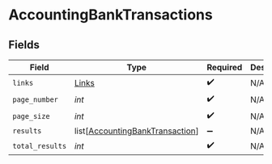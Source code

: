 # AccountingBankTransactions


## Fields

| Field                                                                               | Type                                                                                | Required                                                                            | Description                                                                         |
| ----------------------------------------------------------------------------------- | ----------------------------------------------------------------------------------- | ----------------------------------------------------------------------------------- | ----------------------------------------------------------------------------------- |
| `links`                                                                             | [Links](../../models/shared/links.md)                                               | :heavy_check_mark:                                                                  | N/A                                                                                 |
| `page_number`                                                                       | *int*                                                                               | :heavy_check_mark:                                                                  | N/A                                                                                 |
| `page_size`                                                                         | *int*                                                                               | :heavy_check_mark:                                                                  | N/A                                                                                 |
| `results`                                                                           | list[[AccountingBankTransaction](../../models/shared/accountingbanktransaction.md)] | :heavy_minus_sign:                                                                  | N/A                                                                                 |
| `total_results`                                                                     | *int*                                                                               | :heavy_check_mark:                                                                  | N/A                                                                                 |